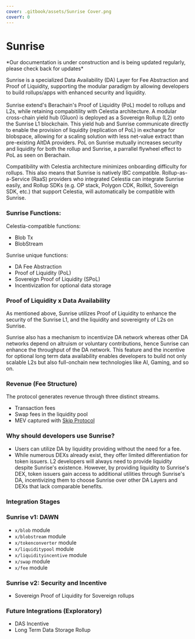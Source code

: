```yaml
---
cover: .gitbook/assets/Sunrise Cover.png
coverY: 0
---
```


# Sunrise

\*Our documentation is under construction and is being updated regularly, please check back for updates\*

Sunrise is a specialized Data Availability (DA) Layer for Fee Abstraction and Proof of Liquidity, supporting the modular paradigm by allowing developers to build rollups/apps with enhanced security and liquidity.\
\
Sunrise extend's Berachain's Proof of Liquidity (PoL) model to rollups and L2s, while retaining compabitility with Celestia architecture. A modular cross-chain yield hub (Gluon) is deployed as a Sovereign Rollup (L2) onto the Sunrise L1 blockchain. This yield hub and Sunrise communicate directly to enable the provision of liquidity (replication of PoL) in exchange for blobspace, allowing for a scaling solution with less net-value extract than pre-existing AltDA providers. PoL on Sunrise mutually increases security and liquidity for both the rollup and Sunrise, a parrallel flywheel effect to PoL as seen on Berachain.

Compatibility with Celestia architecture minimizes onboarding difficulty for rollups. This also means that Sunrise is natively IBC compatible. Rollup-as-a-Service (RaaS) providers who integrated Celestia can integrate Sunrise easily, and Rollup SDKs (e.g. OP stack, Polygon CDK, Rollkit, Sovereign SDK, etc.) that support Celestia, will automatically be compatible with Sunrise.

### Sunrise Functions:

Celestia-compatible functions:

- Blob Tx
- BlobStream

Sunrise unique functions:

- DA Fee Abstraction
- Proof of Liquidity (PoL)
- Sovereign Proof of Liquidity (SPoL)
- Incentivization for optional data storage

### Proof of Liquidity x Data Availability

As mentioned above, Sunrise utilizes Proof of Liquidity to enhance the security of the Sunrise L1, and the liquidity and sovereignty of L2s on Sunrise.

Sunrise also has a mechanism to incentivize DA network whereas other DA networks depend on altruism or voluntary contributions, hence Sunrise can enhance the throughput of the DA network. This feature and the incentive for optional long term data availability enables developers to build not only scalable L2s but also full-onchain new technologies like AI, Gaming, and so on.

### Revenue (Fee Structure)

The protocol generates revenue through three distinct streams.

- Transaction fees
- Swap fees in the liquidity pool
- MEV captured with [Skip Protocol](https://docs.skip.money/blocksdk/overview/)

### Why should developers use Sunrise?

- Users can utilize DA by liquidity providing without the need for a fee.
- While numerous DEXs already exist, they offer limited differentiation for token issuers. L2 developers will always need to provide liquidity despite Sunrise's existence. However, by providing liquidity to Sunrise's DEX, token issuers gain access to additional utilities through Sunrise's DA, incentivizing them to choose Sunrise over other DA Layers and DEXs that lack comparable benefits.

### Integration Stages

### Sunrise v1: DAWN

- `x/blob` module
- `x/blobstream` module
- `x/tokenconverter` module
- `x/liquiditypool` module
- `x/liquidityincentive` module
- `x/swap` module
- `x/fee` module

### Sunrise v2: Security and Incentive

- Sovereign Proof of Liquidity for Sovereign rollups

### Future Integrations (Exploratory)

- DAS Incentive
- Long Term Data Storage Rollup
